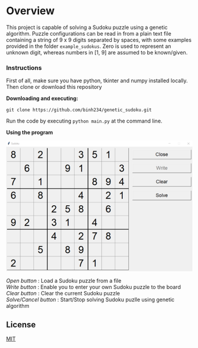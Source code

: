 # Overview

This project is capable of solving a Sudoku puzzle using a genetic algorithm. Puzzle configurations can be read in from a plain text file containing a string of 9 x 9 digits separated by spaces, with some examples provided in the folder `example_sudokus`. Zero is used to represent an unknown digit, whereas numbers in [1, 9] are assumed to be known/given.

### Instructions

First of all, make sure you have python, tkinter and numpy installed locally. Then clone or download this repository 

**Downloading and executing:**

```git
git clone https://github.com/binh234/genetic_sudoku.git
```

Run the code by executing `python main.py` at the command line.


**Using the program**

![Screenshot](img/sudoku_screen.png)

*Open button* : Load a Sudoku puzzle from a file  
*Write button* : Enable you to enter your own Sudoku puzzle to the board  
*Clear button* : Clear the current Sudoku puzzle  
*Solve/Cancel button* : Start/Stop solving Sudoku puzlle using genetic algorithm

## License

[MIT](./LICENSE)